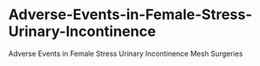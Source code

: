 # Adverse-Events-in-Female-Stress-Urinary-Incontinence
Adverse Events in Female Stress Urinary Incontinence Mesh Surgeries

